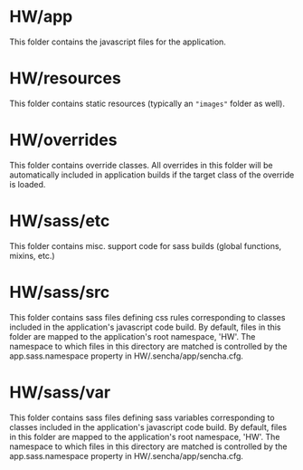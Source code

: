 # HW/app

This folder contains the javascript files for the application.

# HW/resources

This folder contains static resources (typically an `"images"` folder as well).

# HW/overrides

This folder contains override classes. All overrides in this folder will be 
automatically included in application builds if the target class of the override
is loaded.

# HW/sass/etc

This folder contains misc. support code for sass builds (global functions, 
mixins, etc.)

# HW/sass/src

This folder contains sass files defining css rules corresponding to classes
included in the application's javascript code build.  By default, files in this 
folder are mapped to the application's root namespace, 'HW'. The
namespace to which files in this directory are matched is controlled by the
app.sass.namespace property in HW/.sencha/app/sencha.cfg. 

# HW/sass/var

This folder contains sass files defining sass variables corresponding to classes
included in the application's javascript code build.  By default, files in this 
folder are mapped to the application's root namespace, 'HW'. The
namespace to which files in this directory are matched is controlled by the
app.sass.namespace property in HW/.sencha/app/sencha.cfg. 
